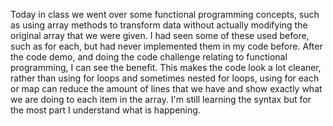 Today in class we went over some functional programming concepts, such as using array methods to transform data without actually modifying the original array that we were given. I had seen some of these used before, such as for each, but had never implemented them in my code before. After the code demo, and doing the code challenge relating to functional programming, I can see the benefit. This makes the code look a lot cleaner, rather than using for loops and sometimes nested for loops, using for each or map can reduce the amount of lines that we have and show exactly what we are doing to each item in the array. I'm still learning the syntax but for the most part I understand what is happening. 
